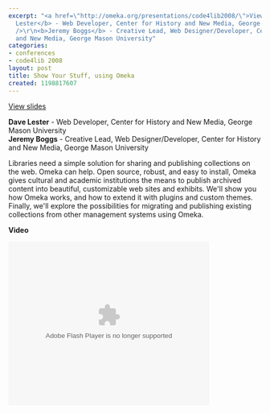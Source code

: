 ```yaml
---
excerpt: "<a href=\"http://omeka.org/presentations/code4lib2008/\">View slides</a>\r\n\r\n<b>Dave
  Lester</b> - Web Developer, Center for History and New Media, George Mason University<br
  />\r\n<b>Jeremy Boggs</b> - Creative Lead, Web Designer/Developer, Center for History
  and New Media, George Mason University"
categories:
- conferences
- code4lib 2008
layout: post
title: Show Your Stuff, using Omeka
created: 1198817607
---
```

<a href="http://omeka.org/presentations/code4lib2008/">View slides</a>

<b>Dave Lester</b> - Web Developer, Center for History and New Media, George Mason University<br />
<b>Jeremy Boggs</b> - Creative Lead, Web Designer/Developer, Center for History and New Media, George Mason University<br />

Libraries need a simple solution for sharing and publishing collections on the web. Omeka can help. Open source, robust, and easy to install, Omeka gives cultural and academic institutions the means to publish archived content into beautiful, customizable web sites and exhibits. We'll show you how Omeka works, and how to extend it with plugins and custom themes. Finally, we'll explore the possibilities for migrating and publishing existing collections from other management systems using Omeka.

<b>Video</b>

<embed id="VideoPlayback" style="width:400px;height:326px" flashvars="" src="http://video.google.com/googleplayer.swf?docid=8799889652642051569&hl=en" type="application/x-shockwave-flash"> </embed>
